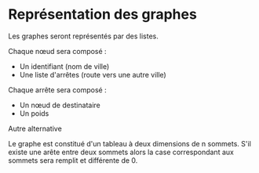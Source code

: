 # Représentation des graphes #

Les graphes seront représentés par des listes.

Chaque nœud sera composé :
  * Un identifiant (nom de ville)
  * Une liste d'arrêtes (route vers une autre ville)

Chaque arrête sera composé :
  * Un nœud de destinataire
  * Un poids






Autre alternative

Le graphe est constitué d'un tableau à deux dimensions de n sommets.
S'il existe une arête entre deux sommets alors la case correspondant aux sommets sera remplit et différente de 0.